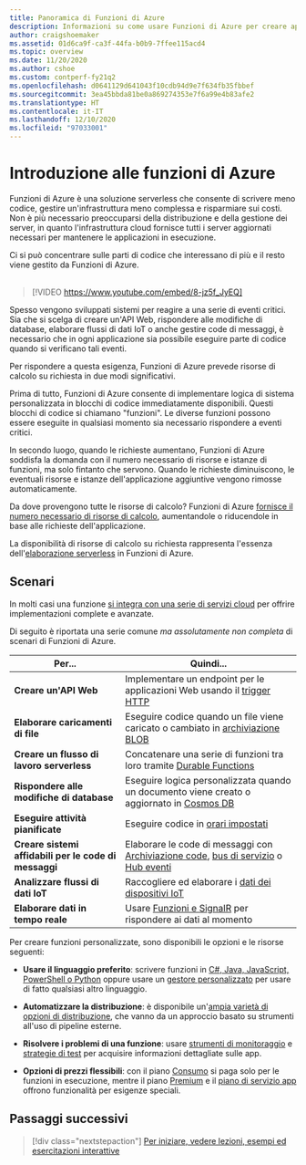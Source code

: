 ```yaml
---
title: Panoramica di Funzioni di Azure
description: Informazioni su come usare Funzioni di Azure per creare app serverless efficienti.
author: craigshoemaker
ms.assetid: 01d6ca9f-ca3f-44fa-b0b9-7ffee115acd4
ms.topic: overview
ms.date: 11/20/2020
ms.author: cshoe
ms.custom: contperf-fy21q2
ms.openlocfilehash: d0641129d641043f10cdb94d9e7f634fb35fbbef
ms.sourcegitcommit: 3ea45bbda81be0a869274353e7f6a99e4b83afe2
ms.translationtype: HT
ms.contentlocale: it-IT
ms.lasthandoff: 12/10/2020
ms.locfileid: "97033001"
---
```

# <a name="introduction-to-azure-functions"></a>Introduzione alle funzioni di Azure

Funzioni di Azure è una soluzione serverless che consente di scrivere meno codice, gestire un'infrastruttura meno complessa e risparmiare sui costi. Non è più necessario preoccuparsi della distribuzione e della gestione dei server, in quanto l'infrastruttura cloud fornisce tutti i server aggiornati necessari per mantenere le applicazioni in esecuzione.

Ci si può concentrare sulle parti di codice che interessano di più e il resto viene gestito da Funzioni di Azure.<br /><br />

> [!VIDEO https://www.youtube.com/embed/8-jz5f_JyEQ]

Spesso vengono sviluppati sistemi per reagire a una serie di eventi critici. Sia che si scelga di creare un'API Web, rispondere alle modifiche di database, elaborare flussi di dati IoT o anche gestire code di messaggi, è necessario che in ogni applicazione sia possibile eseguire parte di codice quando si verificano tali eventi.

Per rispondere a questa esigenza, Funzioni di Azure prevede risorse di calcolo su richiesta in due modi significativi.

Prima di tutto, Funzioni di Azure consente di implementare logica di sistema personalizzata in blocchi di codice immediatamente disponibili. Questi blocchi di codice si chiamano "funzioni". Le diverse funzioni possono essere eseguite in qualsiasi momento sia necessario rispondere a eventi critici.

In secondo luogo, quando le richieste aumentano, Funzioni di Azure soddisfa la domanda con il numero necessario di risorse e istanze di funzioni, ma solo fintanto che servono. Quando le richieste diminuiscono, le eventuali risorse e istanze dell'applicazione aggiuntive vengono rimosse automaticamente.

Da dove provengono tutte le risorse di calcolo? Funzioni di Azure [fornisce il numero necessario di risorse di calcolo](./functions-scale.md), aumentandole o riducendole in base alle richieste dell'applicazione.

La disponibilità di risorse di calcolo su richiesta rappresenta l'essenza dell'[elaborazione serverless](https://azure.microsoft.com/solutions/serverless/) in Funzioni di Azure.

## <a name="scenarios"></a>Scenari

In molti casi una funzione [si integra con una serie di servizi cloud](./functions-triggers-bindings.md) per offrire implementazioni complete e avanzate.

Di seguito è riportata una serie comune _ma assolutamente non completa_ di scenari di Funzioni di Azure.

| Per... | Quindi... |
| --- | --- |
| **Creare un'API Web** | Implementare un endpoint per le applicazioni Web usando il [trigger HTTP](./functions-bindings-http-webhook.md) |
| **Elaborare caricamenti di file** | Eseguire codice quando un file viene caricato o cambiato in [archiviazione BLOB](./functions-bindings-storage-blob.md) |
| **Creare un flusso di lavoro serverless** | Concatenare una serie di funzioni tra loro tramite [Durable Functions](./durable/durable-functions-overview.md) |
| **Rispondere alle modifiche di database** | Eseguire logica personalizzata quando un documento viene creato o aggiornato in [Cosmos DB](./functions-bindings-cosmosdb-v2.md) |
| **Eseguire attività pianificate** | Eseguire codice in [orari impostati](./functions-bindings-timer.md) |
| **Creare sistemi affidabili per le code di messaggi** | Elaborare le code di messaggi con [Archiviazione code](./functions-bindings-storage-queue.md), [bus di servizio](./functions-bindings-service-bus.md) o [Hub eventi](./functions-bindings-event-hubs.md) |
| **Analizzare flussi di dati IoT** | Raccogliere ed elaborare i [dati dei dispositivi IoT](./functions-bindings-event-iot.md) |
| **Elaborare dati in tempo reale** | Usare [Funzioni e SignalR](./functions-bindings-signalr-service.md) per rispondere ai dati al momento |

Per creare funzioni personalizzate, sono disponibili le opzioni e le risorse seguenti:

- **Usare il linguaggio preferito**: scrivere funzioni in [C#, Java, JavaScript, PowerShell o Python](./supported-languages.md) oppure usare un [gestore personalizzato](./functions-custom-handlers.md) per usare di fatto qualsiasi altro linguaggio.

- **Automatizzare la distribuzione**: è disponibile un'[ampia varietà di opzioni di distribuzione](./functions-deployment-technologies.md), che vanno da un approccio basato su strumenti all'uso di pipeline esterne.

- **Risolvere i problemi di una funzione**: usare [strumenti di monitoraggio](./functions-monitoring.md) e [strategie di test](./functions-test-a-function.md) per acquisire informazioni dettagliate sulle app.

- **Opzioni di prezzi flessibili**: con il piano [Consumo](./pricing.md) si paga solo per le funzioni in esecuzione, mentre il piano [Premium](./pricing.md) e il [piano di servizio app](./pricing.md) offrono funzionalità per esigenze speciali.

## <a name="next-steps"></a>Passaggi successivi

> [!div class="nextstepaction"]
> [Per iniziare, vedere lezioni, esempi ed esercitazioni interattive](./functions-get-started.md)
